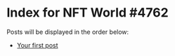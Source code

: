 # Index for NFT World #4762
Posts will be displayed in the order below:

- [Your first post](./001-first.md)

